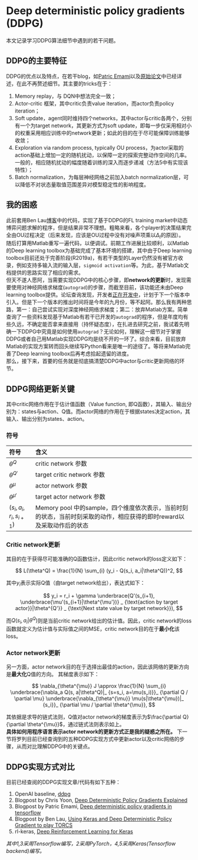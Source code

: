 # Deep deterministic policy gradients (DDPG)

本文记录学习DDPG算法细节中遇到的若干问题。

## DDPG的主要特征

DDPG的优点以及特点，在若干blog，如[Patric Emami](https://pemami4911.github.io/blog/2016/08/21/ddpg-rl.html)以及[原始论文](https://arxiv.org/pdf/1509.02971.pdf)中已经详述，在此不再赘述细节。其主要的tricks在于：

1. Memory replay，与 DQN中想法完全一致；
2. Actor-critic 框架，其中critic负责value iteration，而actor负责policy iteration；
3. Soft update，agent同时维持四个networks，其中actor与critic各两个，分别有一个为target network，其更新方式为soft update，即每一步仅采用相对小的权重采用相应训练中的network更新；如此的目的在于尽可能保障训练能够收敛；
4. Exploration via random process, typically OU process，为actor采取的action基础上增加一定的随机扰动，以保障一定的探索完整动作空间的几率。一般的，相应随机扰动的幅度随着训练的深入而逐步递减（方法5中有实现该特性）；
5. Batch normalization，为每层神经网络之前加入batch normalization层，可以降低不对状态量取值范围差异对模型稳定性的影响程度。

## 我的困惑

此前套用Ben Lau[博客](https://yanpanlau.github.io/2016/10/11/Torcs-Keras.html)中的代码，实现了基于DDPG的FL training market中动态博弈问题求解的程序，但是结果非常不理想。粗略来看，各个player的决策结果完全由OU过程决定（后来发现，应该是OU过程中没有对噪声项乘以$\Delta_t$的原因）。  
随后打算用Matlab重写一遍代码，以便调试。前期工作进展比较顺利，以Matlab的Deep learning toolbox为基础完成了基本环境的搭建，其中由于Deep learning toolbox目前还处于完善阶段(R2019a)，有若干类型的Layer仍然没有被官方收录，例如支持多输入流的输入层，`sigmoid activation`等。为此，基于Matlab文档提供的思路实现了相应的需求。  
但天不遂人愿阿，当需要实现DDPG中的核心步骤，即**network的更新**时，发现需要使用对神经网络求梯度(`autograd`)的步骤，而截至目前，该功能还未由Deep learning toolbox提供。论坛查询发现，开发者[正在开发中](https://www.mathworks.com/matlabcentral/answers/453394-does-matlab-r2019a-support-automatic-differentiation-in-deep-learning-toolbox-or-otherwise#answer_370289)，计划于下一个版本中引入。但是下一个版本的推出时间将是今年的九月份，等不起阿。那么我有两种思路，第一：自己尝试实现对深度神经网络求梯度；第二：放弃Matlab方案。简单查询了一些资料发现基于Matlab有若干已开发的`autograd`的程序，但是年度均有些久远，不确定能否拿来直接用（持怀疑态度），在扎进去研究之前，我试着先明确一下DDPG中究竟是如何使用`autograd`？无论如何，理解这一细节对于掌握DDPG或者自己用Matlab实现DDPG均是绕不开的一环了。综合来看，目前放弃Matlab的实现方案转而回头继续写Python看来是唯一的途径了。等将来Matlab完善了Deep learning toolbox后再考虑拾起遗留的进度。  
那么，接下来，首要的任务就是彻底搞清楚DDPG中actor与critic更新网络的环节。

## DDPG网络更新关键

其中critic网络作用在于估计值函数（Value function, 即Q函数），其输入、输出分别为：states与action、Q值。而actor网络的作用在于根据states决定action，其输入、输出分别为states、action。

### 符号

|符号 | 含义 |
|:--- | :--- |
| $\theta^Q$ | critic network 参数 | 
| $\theta^{Q'}$ | target critic network 参数 |
| $\theta^{\mu}$ | actor network 参数 |
| $\theta^{\mu'}$ | target actor network 参数 |
| $(s_i, a_i, r_i, s_{i+1})$ | Memory pool 中的sample，四个维度依次表示，当前时刻的状态，当前时刻采取的动作，相应获得的即时reward以及采取动作后的状态 | 

### Critic network更新

其目的在于获得尽可能准确的Q函数估计，因此critic network的loss定义如下：

$$
L(\theta^Q) = \frac{1}{N} \sum_{i} (y_i - Q(s_i, a_i|\theta^Q))^2,
$$

其中$y_i$表示实际Q值（由target network给出），表达式如下：

$$
y_i = r_i + \gamma \underbrace{Q'(s_{i+1}, \underbrace{\mu'(s_{i+1}|\theta^{\mu'})} _ {\text{action by target actor}}|\theta^{Q'}} _ {\text{Next state value by target network}}),
$$

而$Q(s_i, a_i|\theta^Q)$则是当前critic network给出的估计值。因此，critic network的loss函数就定义为估计值与实际值之间的MSE，critic network目的在于**最小化**该loss。

### Actor network更新

另一方面，actor network目的在于选择出最佳的action，因此该网络的更新方向是**最大化**Q值的方向。 其梯度表示如下：

$$
\nabla_{\theta^{\mu}} J \approx \frac{1}{N} \sum_{i} \underbrace{\nabla_a Q(s, a|\theta^Q)|_ {s=s_i, a=\mu(s_i)}}_ {\partial Q / \partial \mu} \underbrace{\nabla_{\theta^{\mu}} \mu(s|\theta^{\mu})|_ {s_i}}_ {\partial \mu / \partial \theta^{\mu}},
$$  

其依据是求导的链式法则，Q值对actor network的梯度表示为$\frac{\partial Q}{\partial \theta^{\mu}}$，通过链式法则表示如上。  
**具体如何用程序语言表示actor network的更新方式正是我的疑惑之所在。** 下一节将罗列目前已经查询到的五种DDPG实现方式中更新actor以及critic网络的步骤，从而对比理解DDPG中的关键点。

## DDPG实现方式对比

目前已经查阅的DDPG实现文章/代码有如下五种：

1. OpenAI baseline, [ddpg](https://github.com/openai/baselines/tree/master/baselines/ddpg)
2. Blogpost by Chris Yoon, [Deep Deterministic Policy Gradients Explained](https://towardsdatascience.com/deep-deterministic-policy-gradients-explained-2d94655a9b7b)
3. Blogpost by Patric Emami, [Deep deterministic policy gradients in tensorflow](https://pemami4911.github.io/blog/2016/08/21/ddpg-rl.html)
4. Blogpost by Ben Lau, [Using Keras and Deep Deterministic Policy Gradient to play TORCS](https://yanpanlau.github.io/2016/10/11/Torcs-Keras.html)
5. rl-keras, [Deep Reinforcement Learning for Keras](https://github.com/keras-rl/keras-rl)

*其中1,3采用Tensorflow编写，2采用PyTorch，4,5采用Keras(Tensorflow backend)编写。*
